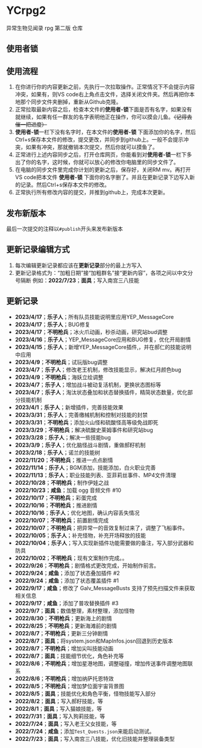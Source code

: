 # YCrpg2
异常生物见闻录 rpg 第二版 仓库

## 使用者锁


## 使用流程
1. 在你进行你的内容更新之前，先执行一次拉取操作。正常情况下不会提示内容冲突，如果有，则VS code右上角点击文件，选择关闭文件夹。然后再把你本地那个同步文件夹删掉，重新从Github克隆。
1. 正常拉取最新内容之后，检查本文件的<b>使用者-锁</b>下面是否有名字，如果没有就继续，如果有任一群友的名字表明他正在操作，你可以摸会儿鱼。<del>（记得去催一把进度）</del>
1. <b>使用者-锁</b>一栏下没有名字时，在本文件的<b>使用者-锁</b> 下面添加你的名字，然后Ctrl+s保存本文件的修改，提交更改，并同步到github上。一般不会提示冲突，如果有冲突，那就撤销本次提交，然后你就可以摸鱼了。
1. 正常进行上述内容同步之后，打开仓库网页，你能看到对<b>使用者-锁</b>一栏下多出了你的名字，这时候，你就可以放心的修改你电脑里的同步文件了。
1. 在电脑的同步文件里完成你计划的更新之后，保存好，关闭RM mv。再打开VS code把本文件 <b>使用者-锁</b> 下面你的名字删了。并且在更新记录下边写入新的记录。然后Ctrl+s保存本文件的修改。
1. 正常执行所有修改内容的提交，并推到github上，完成本次更新。

## 发布新版本
最后一次提交的注释以`#publish`开头来发布新版本

## 更新记录编辑方式
1. 每次编辑更新记录都应该在<b>更新记录</b>部分的最上方写入
1. 更新记录格式为：“加粗日期”接“加粗群名”接“更新内容”，各项之间以中文分号隔断
例如：<b>2022/7/23</b>；<b>面具</b>；写入南宫三八技能


## 更新记录
- **2023/4/17**；**乐子人**；所有队员技能说明里应用YEP_MessageCore
- **2023/4/17**；**乐子人**；BUG修复
- **2023/4/17**；**不明枪兵**；冰火爪动画，秒杀动画，研究站bud调整
- **2023/4/16**；**乐子人**；YEP_MessageCore应用和BUG修复，优化开局剧情
- **2023/4/15**；**乐子人**；新增YEP_MessageCore插件,，并在郝仁的技能说明中应用
- **2023/4/9**；**不明枪兵**；试玩版bug调整
- **2023/4/7**；**乐子人**；修改老王机制，修改技能显示，解决红月颜色bug
- **2023/4/9**；**不明枪兵**；海妖立绘调整
- **2023/4/7**；**乐子人**；增加战斗被动复活机制，更换状态图标等
- **2023/4/7**；**乐子人**；淘汰状态叠加和状态替换插件，精简状态数量，优化部分技能机制
- **2023/4/1**；**乐子人**；新增插件，完善技能效果
- **2023/3/31**；**乐子人**；完善缴械机制和控制对技能的封禁
- **2023/3/31**；**不明枪兵**；添加火山怪和硫酸怪高等级免战即死
- **2023/3/29**；**不明枪兵**；解决硫酸史莱姆事件和研究站bug
- **2023/3/28**；**乐子人**；解决一些技能bug
- **2023/3/9**；**乐子人**；优化脑怪战斗剧情，重做郝籽机制
- **2023/2/18**；**乐子人**；诺兰的技能树
- **2022/11/20**；**不明枪兵**；推进一点点剧情
- **2022/11/14**；**乐子人**；BGM添加，技能添加，白火职业完善
- **2022/11/13**；**乐子人**；职业技能列表、亚菲莉丝事件、MP4文件清理
- **2022/10/28**；**不明枪兵**；制作伊娃之战
- **2022/10/23**；**咸鱼**；加载 ogg 音频文件 #10
- **2022/10/17**；**不明枪兵**；彩蛋完成
- **2022/10/16**；**不明枪兵**；推进剧情
- **2022/10/16**；**乐子人**；优化地图，确认内容丢失情况
- **2022/10/07**；**不明枪兵**；前置剧情完成
- **2022/10/07**；**不明枪兵**；把异常一的音效复制过来了，调整了飞船事件。
- **2022/10/05**；**乐子人**；补充怪物，补充开场释放的技能
- **2022/10/04**；**乐子人**；写入实现新插件功能需要做的备注，写入部分武器和防具
- **2022/10/02**；**不明枪兵**；现有文案制作完成。。
- **2022/9/26**；**不明枪兵**；剧情格式更改完成，开始制作前言。
- **2022/9/24**；**咸鱼**；添加了状态叠加插件 #2
- **2022/9/24**；**咸鱼**；添加了状态覆盖插件 #1
- **2022/9/17**；**咸鱼**；修改了 Galv_MessageBusts 支持了预先扫描文件来获取相关信息
- **2022/9/17**；**咸鱼**；添加了普攻替换插件 #3
- **2022/9/7**；**面具**；数值整理，素材整理，添加怪物
- **2022/8/30**；**不明枪兵**；更新海上的剧情
- **2022/8/25**；**不明枪兵**；更新海滩前的剧情
- **2022/8/7**；**不明枪兵**；更新三分钟剧情
- **2022/8/7**；**面具**；将system.json和MapInfos.josn回退到历史版本
- **2022/8/7**；**不明枪兵**；增加尖叫技能动画
- **2022/8/7**；**面具**；技能细节优化，角色补充等
- **2022/8/6**；**不明枪兵**；增加星港地图，调整碰撞，增加传送事件调整地图联系
- **2022/8/6**；**不明枪兵**；增加纳萨托恩特效
- **2022/8/5**；**不明枪兵**；增加梦位面宇宙背景图
- **2022/8/5**；**面具**；技能优化和角色平衡，怪物技能写入部分
- **2022/8/2**；**面具**；写入郝籽技能，等
- **2022/8/1**；**面具**；写入猫娘技能，等
- **2022/7/31**；**面具**；写入狗莉技能，等
- **2022/7/24**；**面具**；写入老王父女技能，等
- **2022/7/24**；**咸鱼**；添加`Test_Quests.json`来能启动测试。
- <b>2022/7/23</b>；<b>面具</b>；写入南宫三八技能，优化旧技能并整理装备类型
